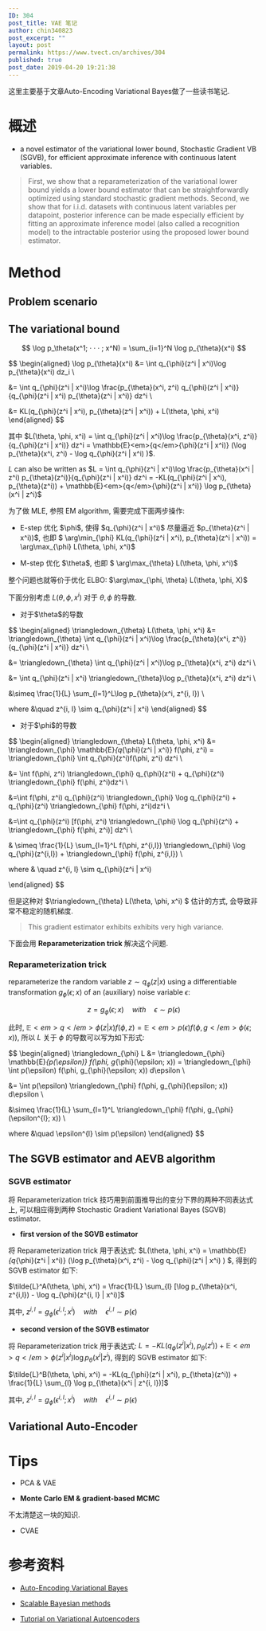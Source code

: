 ```yaml
---
ID: 304
post_title: VAE 笔记
author: chin340823
post_excerpt: ""
layout: post
permalink: https://www.tvect.cn/archives/304
published: true
post_date: 2019-04-20 19:21:38
---
```

这里主要基于文章Auto-Encoding Variational Bayes做了一些读书笔记.

<h1>概述</h1>

<ul>
<li>a novel estimator of the variational lower bound, Stochastic Gradient VB
(SGVB), for efficient approximate inference with continuous latent variables.</li>
</ul>

<blockquote>
  First, we show that a reparameterization of the variational lower bound yields a lower bound estimator that can be straightforwardly optimized using standard stochastic gradient methods. 
  Second, we show that for i.i.d. datasets with continuous latent variables per datapoint, posterior inference can be made especially efficient by fitting an approximate inference model (also called a recognition model) to the intractable posterior using the proposed lower bound estimator.
</blockquote>

<h1>Method</h1>

<h2>Problem scenario</h2>

<h2>The variational bound</h2>

$$ \log p_\theta(x^1; · · · ; x^N) = \sum_{i=1}^N \log p_{\theta}(x^i) $$

$$
\begin{aligned}
\log p_{\theta}(x^i) &amp;= \int q_{\phi}(z^i | x^i)\log p_{\theta}(x^i) dz_i &#92;

&amp;= \int q_{\phi}(z^i | x^i)\log \frac{p_{\theta}(x^i, z^i) q_{\phi}(z^i | x^i)}{q_{\phi}(z^i | x^i) p_{\theta}(z^i | x^i)} dz^i &#92;

&amp;= KL(q_{\phi}(z^i | x^i), p_{\theta}(z^i | x^i)) + L(\theta, \phi, x^i)
\end{aligned}
$$

其中 $L(\theta, \phi, x^i) = \int q_{\phi}(z^i | x^i)\log \frac{p_{\theta}(x^i, z^i)}{q_{\phi}(z^i | x^i)} dz^i = \mathbb{E}<em>{q</em>{\phi}(z^i | x^i)} (\log p_{\theta}(x^i, z^i) - \log q_{\phi}(z^i | x^i) )$.

$L$ can also be written as $L = \int q_{\phi}(z^i | x^i)\log \frac{p_{\theta}(x^i | z^i) p_{\theta}(z^i)}{q_{\phi}(z^i | x^i)} dz^i = -KL(q_{\phi}(z^i | x^i), p_{\theta}(z^i)) + \mathbb{E}<em>{q</em>{\phi}(z^i | x^i)} \log p_{\theta}(x^i | z^i)$

为了做 MLE, 参照 EM algorithm, 需要完成下面两步操作:

<ul>
<li>E-step
优化 $\phi$, 使得 $q_{\phi}(z^i | x^i)$ 尽量逼近 $p_{\theta}(z^i | x^i))$, 也即 $ \arg\min_{\phi} KL(q_{\phi}(z^i | x^i), p_{\theta}(z^i | x^i)) = \arg\max_{\phi} L(\theta, \phi, x^i)$</p></li>
<li><p>M-step
优化 $\theta$, 也即 $ \arg\max_{\theta} L(\theta, \phi, x^i)$</p></li>
</ul>

<p>整个问题也就等价于优化 ELBO: $\arg\max_{\phi, \theta} L(\theta, \phi, X)$

下面分别考虑 $L(\theta, \phi, x^i)$ 对于 $\theta, \phi$ 的导数.

<ul>
<li>对于$\theta$的导数</li>
</ul>

$$
\begin{aligned}
\triangledown_{\theta} L(\theta, \phi, x^i) &amp;= \triangledown_{\theta} \int q_{\phi}(z^i | x^i)\log \frac{p_{\theta}(x^i, z^i)}{q_{\phi}(z^i | x^i)} dz^i &#92;

&amp;= \triangledown_{\theta} \int q_{\phi}(z^i | x^i)\log p_{\theta}(x^i, z^i) dz^i &#92;

&amp;= \int q_{\phi}(z^i | x^i) \triangledown_{\theta}\log p_{\theta}(x^i, z^i) dz^i &#92;

&amp;\simeq \frac{1}{L} \sum_{l=1}^L\log p_{\theta}(x^i, z^{i, l}) &#92;

where &amp;\quad z^{i, l} \sim q_{\phi}(z^i | x^i)
\end{aligned}
$$

<ul>
<li>对于$\phi$的导数</li>
</ul>

$$
\begin{aligned}
\triangledown_{\theta} L(\theta, \phi, x^i) &amp;= \triangledown_{\phi} \mathbb{E}<em>{q</em>{\phi}(z^i | x^i)} f(\phi, z^i) = \triangledown_{\phi} \int q_{\phi}(z^i)f(\phi, z^i) dz^i &#92;

&amp;= \int f(\phi, z^i) \triangledown_{\phi} q_{\phi}(z^i) + q_{\phi}(z^i) \triangledown_{\phi} f(\phi, z^i)dz^i &#92;

&amp;=\int f(\phi, z^i) q_{\phi}(z^i) \triangledown_{\phi} \log q_{\phi}(z^i) + q_{\phi}(z^i) \triangledown_{\phi} f(\phi, z^i)dz^i &#92;

&amp;=\int q_{\phi}(z^i) [f(\phi, z^i)  \triangledown_{\phi} \log q_{\phi}(z^i) + \triangledown_{\phi} f(\phi, z^i)] dz^i &#92;

&amp; \simeq \frac{1}{L} \sum_{l=1}^L f(\phi, z^{i,l})  \triangledown_{\phi} \log q_{\phi}(z^{i,l}) + \triangledown_{\phi} f(\phi, z^{i,l}) &#92;

where &amp; \quad z^{i, l} \sim q_{\phi}(z^i | x^i)

\end{aligned}
$$

但是这种对 $\triangledown_{\theta} L(\theta, \phi, x^i) $ 估计的方式, 会导致非常不稳定的随机梯度.

<blockquote>
  This gradient estimator exhibits exhibits very high variance.
</blockquote>

下面会用 <strong>Reparameterization trick</strong> 解决这个问题.

<h3>Reparameterization trick</h3>

reparameterize the random variable $z \sim q_{\phi}(z | x)$ using a differentiable transformation $g_{\phi}(\epsilon; x)$ of an (auxiliary) noise variable $\epsilon$:

$$z = g_{\phi}(\epsilon; x) \quad with \quad \epsilon ∼ p(\epsilon)$$

此时, $\mathbb{E}<em>{q</em>{\phi}(z | x)} f(\phi, z) = \mathbb{E}<em>{p(\epsilon)} f(\phi, g</em>{\phi}(\epsilon; x))$, 所以 $L$ 关于 $\phi$ 的导数可以写为如下形式:

$$
\begin{aligned}
\triangledown_{\phi} L &amp;= \triangledown_{\phi} \mathbb{E}<em>{p(\epsilon)} f(\phi, g</em>{\phi}(\epsilon; x)) = \triangledown_{\phi} \int p(\epsilon) f(\phi, g_{\phi}(\epsilon; x)) d\epsilon &#92;

&amp;= \int p(\epsilon) \triangledown_{\phi} f(\phi, g_{\phi}(\epsilon; x)) d\epsilon &#92;

&amp;\simeq \frac{1}{L} \sum_{l=1}^L \triangledown_{\phi} f(\phi, g_{\phi}(\epsilon^{l}; x)) &#92;

where &amp;\quad \epsilon^{l} \sim p(\epsilon)
\end{aligned}
$$

<h2>The SGVB estimator and AEVB algorithm</h2>

<h3>SGVB estimator</h3>

将 Reparameterization trick 技巧用到前面推导出的变分下界的两种不同表达式上, 可以相应得到两种 Stochastic Gradient Variational Bayes (SGVB) estimator.

<ul>
<li><strong>first version of the SGVB estimator</strong></li>
</ul>

将 Reparameterization trick 用于表达式: $L(\theta, \phi, x^i) = \mathbb{E}<em>{q</em>{\phi}(z^i | x^i)} (\log p_{\theta}(x^i, z^i) - \log q_{\phi}(z^i | x^i) ) $, 得到的 SGVB estimator 如下:

$\tilde{L}^A(\theta, \phi, x^i) = \frac{1}{L} \sum_{l} [\log p_{\theta}(x^i, z^{i,l}) - \log q_{\phi}(z^{i, l} | x^i)]$

其中, $z^{i, l} = g_{\phi}(\epsilon^{i, l}; x^i) \quad with \quad \epsilon^{i,l} ∼ p(\epsilon)$

<ul>
<li><strong>second version of the SGVB estimator</strong></li>
</ul>

将 Reparameterization trick 用于表达式: $L = -KL(q_{\phi}(z^i | x^i), p_{\theta}(z^i)) + \mathbb{E}<em>{q</em>{\phi}(z^i | x^i)} \log p_{\theta}(x^i | z^i)$, 得到的 SGVB estimator 如下:

$\tilde{L}^B(\theta, \phi, x^i) = -KL(q_{\phi}(z^i | x^i), p_{\theta}(z^i)) + \frac{1}{L} \sum_{l} \log p_{\theta}(x^i | z^{i, l})]$

其中, $z^{i, l} = g_{\phi}(\epsilon^{i, l}; x^i) \quad with \quad \epsilon^{i,l} ∼ p(\epsilon)$

<h2>Variational Auto-Encoder</h2>

<h1>Tips</h1>

<ul>
<li>PCA &amp; VAE</p></li>
<li><p><strong>Monte Carlo EM &amp; gradient-based MCMC</strong></p></li>
</ul>

<p>不太清楚这一块的知识.

<ul>
<li>CVAE</li>
</ul>

<h1>参考资料</h1>

<ul>
<li><p><a href="https://arxiv.org/abs/1312.6114">Auto-Encoding Variational Bayes</a></p></li>
<li><p><a href="https://drive.google.com/file/d/1NqtMy7uMti9Xrsck9WIqvv8o3PWP1jS4/view">Scalable Bayesian methods</a></p></li>
<li><p><a href="https://arxiv.org/abs/1606.05908">Tutorial on Variational Autoencoders</a></p></li>
</ul>